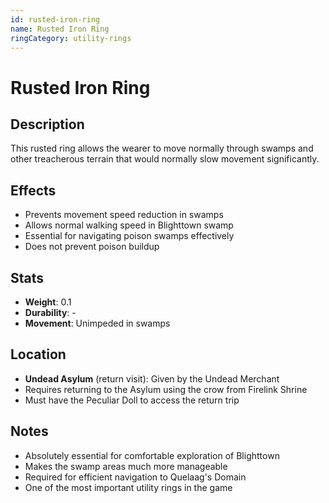 ```yaml
---
id: rusted-iron-ring
name: Rusted Iron Ring
ringCategory: utility-rings
---
```


# Rusted Iron Ring

## Description
This rusted ring allows the wearer to move normally through swamps and other treacherous terrain that would normally slow movement significantly.

## Effects
- Prevents movement speed reduction in swamps
- Allows normal walking speed in Blighttown swamp
- Essential for navigating poison swamps effectively
- Does not prevent poison buildup

## Stats
- **Weight**: 0.1
- **Durability**: -
- **Movement**: Unimpeded in swamps

## Location
- **Undead Asylum** (return visit): Given by the Undead Merchant
- Requires returning to the Asylum using the crow from Firelink Shrine
- Must have the Peculiar Doll to access the return trip

## Notes
- Absolutely essential for comfortable exploration of Blighttown
- Makes the swamp areas much more manageable
- Required for efficient navigation to Quelaag's Domain
- One of the most important utility rings in the game